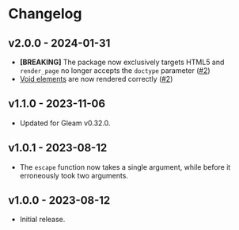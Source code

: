 # Changelog

## v2.0.0 - 2024-01-31

- **[BREAKING]** The package now exclusively targets HTML5 and `render_page` no
  longer accepts the `doctype` parameter
  ([#2](https://github.com/lpil/htmb/pull/2))
- [Void elements](https://www.w3.org/TR/2011/WD-html-markup-20110113/syntax.html#void-element)
  are now rendered correctly ([#2](https://github.com/lpil/htmb/pull/2))

## v1.1.0 - 2023-11-06

- Updated for Gleam v0.32.0.

## v1.0.1 - 2023-08-12

- The `escape` function now takes a single argument, while before it erroneously
  took two arguments.

## v1.0.0 - 2023-08-12

- Initial release.

